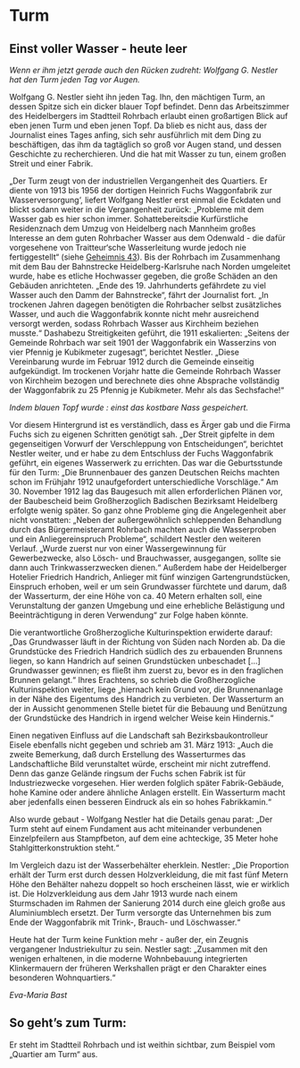 # Turm

## Einst voller Wasser - heute leer

*Wenn er ihm jetzt gerade auch den Rücken zudreht: Wolfgang G. Nestler hat den Turm jeden Tag vor Augen.*

Wolfgang G. Nestler sieht ihn jeden Tag. Ihn, den mächtigen Turm, an dessen Spitze sich ein dicker blauer Topf befindet. Denn das Arbeitszimmer des Heidelbergers im Stadtteil Rohrbach erlaubt einen großartigen Blick auf eben jenen Turm und eben jenen Topf. Da blieb es nicht aus, dass der Journalist eines Tages anfing, sich sehr ausführlich mit dem Ding zu beschäftigen, das ihm da tagtäglich so groß vor Augen stand, und dessen Geschichte zu recherchieren. Und die hat mit Wasser zu tun, einem großen Streit und einer Fabrik.

„Der Turm zeugt von der industriellen Vergangenheit des Quartiers. Er diente von 1913 bis 1956 der dortigen Heinrich Fuchs Waggonfabrik zur Wasserversorgung‘, liefert Wolfgang Nestler erst einmal die Eckdaten und blickt sodann weiter in die Vergangenheit zurück: „Probleme mit dem Wasser gab es hier schon immer. Sohattebereitsdie Kurfürstliche Residenznach dem Umzug von Heidelberg nach Mannheim großes Interesse an dem guten Rohrbacher Wasser aus dem Odenwald - die dafür vorgesehene von Traitteur‘sche Wasserleitung wurde jedoch nie fertiggestellt“ (siehe [Geheimnis 43](./setzkasten.md)). Bis der Rohrbach im Zusammenhang mit dem Bau der Bahnstrecke Heidelberg-Karlsruhe nach Norden umgeleitet wurde, habe es etliche Hochwasser gegeben, die große Schäden an den Gebäuden anrichteten. „Ende des 19. Jahrhunderts gefährdete zu viel Wasser auch den Damm der Bahnstrecke“, fährt der Journalist fort. „In trockenen Jahren dagegen benötigten die Rohrbacher selbst zusätzliches Wasser, und auch die Waggonfabrik konnte nicht mehr ausreichend versorgt werden, sodass Rohrbach Wasser aus Kirchheim beziehen musste.“ Dashabezu Streitigkeiten geführt, die 1911 eskalierten: „Seitens der Gemeinde Rohrbach war seit 1901 der Waggonfabrik ein Wasserzins von vier Pfennig je Kubikmeter zugesagt“, berichtet Nestler. „Diese Vereinbarung wurde im Februar 1912 durch die Gemeinde einseitig aufgekündigt. Im trockenen Vorjahr hatte die Gemeinde Rohrbach Wasser von Kirchheim bezogen und berechnete dies ohne Absprache vollständig der Waggonfabrik zu 25 Pfennig je Kubikmeter. Mehr als das Sechsfache!“

*Indem blauen Topf wurde : einst das kostbare Nass gespeichert.*

Vor diesem Hintergrund ist es verständlich, dass es Ärger gab und die Firma Fuchs sich zu eigenen Schritten genötigt sah. „Der Streit gipfelte in dem gegenseitigen Vorwurf der Verschleppung von Entscheidungen“, berichtet Nestler weiter, und er habe zu dem Entschluss der Fuchs Waggonfabrik geführt, ein eigenes Wasserwerk zu errichten. Das war die Geburtsstunde für den Turm: „Die Brunnenbauer des ganzen Deutschen Reichs machten schon im Frühjahr 1912 unaufgefordert unterschiedliche Vorschläge.“ Am 30. November 1912 lag das Baugesuch mit allen erforderlichen Plänen vor, der Baubescheid beim Großherzoglich Badischen Bezirksamt Heidelberg erfolgte wenig später. So ganz ohne Probleme ging die Angelegenheit aber nicht vonstatten: „Neben der außergewöhnlich schleppenden Behandlung durch das Bürgermeisteramt Rohrbach machten auch die Wasserproben und ein Anliegereinspruch Probleme“, schildert Nestler den weiteren Verlauf. „Wurde zuerst nur von einer Wassergewinnung für Gewerbezwecke, also Lösch- und Brauchwasser, ausgegangen, sollte sie dann auch Trinkwasserzwecken dienen.“ Außerdem habe der Heidelberger Hotelier Friedrich Handrich, Anlieger mit fünf winzigen Gartengrundstücken, Einspruch erhoben, weil er um sein Grundwasser fürchtete und darum, daß der Wasserturm, der eine Höhe von ca. 40 Metern erhalten soll, eine Verunstaltung der ganzen Umgebung und eine erhebliche Belästigung und Beeinträchtigung in deren Verwendung“ zur Folge haben könnte. 

Die verantwortliche Großherzogliche Kulturinspektion erwiderte darauf: „Das Grundwasser läuft in der Richtung von Süden nach Norden ab. Da die Grundstücke des Friedrich Handrich südlich des zu erbauenden Brunnens liegen, so kann Handrich auf seinen Grundstücken unbeschadet [...] Grundwasser gewinnen; es fließt ihm zuerst zu, bevor es in den fraglichen Brunnen gelangt.“ Ihres Erachtens, so schrieb die Großherzogliche Kulturinspektion weiter, liege „hiernach kein Grund vor, die Brunnenanlage in der Nähe des Eigentums des Handrich zu verbieten. Der Wasserturm an der in Aussicht genommenen Stelle bietet für die Bebauung und Benützung der Grundstücke des Handrich in irgend welcher Weise kein Hindernis.“ 

Einen negativen Einfluss auf die Landschaft sah Bezirksbaukontrolleur Eisele ebenfalls nicht gegeben und schrieb am 31. März 1913: „Auch die zweite Bemerkung, daß durch Erstellung des Wasserturmes das Landschaftliche Bild verunstaltet würde, erscheint mir nicht zutreffend. Denn das ganze Gelände ringsum der Fuchs schen Fabrik ist für Industriezwecke vorgesehen. Hier werden folglich später Fabrik-Gebäude, hohe Kamine oder andere ähnliche Anlagen erstellt. Ein Wasserturm macht aber jedenfalls einen besseren Eindruck als ein so hohes Fabrikkamin.“ 

Also wurde gebaut - Wolfgang Nestler hat die Details genau parat: „Der Turm steht auf einem Fundament aus acht miteinander verbundenen Einzelpfeilern aus Stampfbeton, auf dem eine achteckige, 35 Meter hohe Stahlgitterkonstruktion steht.“ 

Im Vergleich dazu ist der Wasserbehälter eherklein. Nestler: „Die Proportion erhält der Turm erst durch dessen Holzverkleidung, die mit fast fünf Metern Höhe den Behälter nahezu doppelt so hoch erscheinen lässt, wie er wirklich ist. Die Holzverkleidung aus dem Jahr 1913 wurde nach einem Sturmschaden im Rahmen der Sanierung 2014 durch eine gleich große aus Aluminiumblech ersetzt. Der Turm versorgte das Unternehmen bis zum Ende der Waggonfabrik mit Trink-, Brauch- und Löschwasser.“

Heute hat der Turm keine Funktion mehr - außer der, ein Zeugnis vergangener Industriekultur zu sein. Nestler sagt: „Zusammen mit den wenigen erhaltenen, in die moderne Wohnbebauung integrierten Klinkermauern der früheren Werkshallen prägt er den Charakter eines besonderen Wohnquartiers.“

*Eva-Maria Bast*

## So geht’s zum Turm:

Er steht im Stadtteil Rohrbach und ist weithin sichtbar, zum Beispiel vom „Quartier am Turm“ aus. 